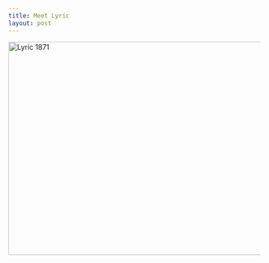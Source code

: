 ```yaml
---
title: Meet Lyric
layout: post
---
```

<a title="Lyric 1871" href="https://www.flickr.com/photos/tcob/439999149/in/album-72157600036853758/" data-flickr-embed="true" data-header="true" data-footer="true"><img loading="lazy" src="https://farm1.staticflickr.com/182/439999149_a968f70ac8_z.jpg" alt="Lyric 1871" width="640" height="427" /></a>